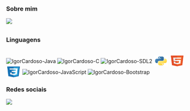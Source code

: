 ### Sobre mim
<picture>
<source
  srcset="https://github-readme-stats.vercel.app/api?username=IgorFilipiCardoso&show_icons=true&theme=dark"
  media="(prefers-color-scheme: dark)"
/>
<source
  srcset="https://github-readme-stats.vercel.app/api?username=IgorFilipiCardoso&show_icons=true"
  media="(prefers-color-scheme: light), (prefers-color-scheme: no-preference)"
/>
<img src="https://github-readme-stats.vercel.app/api?username=IgorFilipiCardoso&show_icons=true" />
</picture>

  ##
### Linguagens
          
<div style="display: inline_block"><br>
  <img align="center" alt="IgorCardoso-Java" height="30" width="40" src="https://cdn.jsdelivr.net/gh/devicons/devicon/icons/java/java-original.svg">
  <img align="center" alt="IgorCardoso-C" height="30" width="40" src="https://cdn.jsdelivr.net/gh/devicons/devicon/icons/c/c-original.svg">
    <img align="center" alt="IgorCardoso-SDL2" height="30" width="40" src="https://cdn.jsdelivr.net/gh/devicons/devicon/icons/sdl/sdl-plain.svg">
  <img align="center" alt="IgorCardoso-Python" height="30" width="40" src="https://raw.githubusercontent.com/devicons/devicon/master/icons/python/python-original.svg">
  <img align="center" alt="IgorCardoso-HTML" height="30" width="40" src="https://raw.githubusercontent.com/devicons/devicon/master/icons/html5/html5-original.svg">
  <img align="center" alt="IgorCardoso-CSS" height="30" width="40" src="https://raw.githubusercontent.com/devicons/devicon/master/icons/css3/css3-original.svg">
  <img align="center" alt="IgorCardoso-JavaScript" height="30" width="40" src="https://cdn.jsdelivr.net/gh/devicons/devicon/icons/javascript/javascript-original.svg">
  <img align="center" alt="IgorCardoso-Bootstrap" height="30" width="40" src="https://cdn.jsdelivr.net/gh/devicons/devicon/icons/bootstrap/bootstrap-original.svg">
  
</div>
         
 ### Redes sociais
<div> 
  <a href="https://www.linkedin.com/in/igor-cardoso-191232270/" target="_blank"><img src="https://img.shields.io/badge/-LinkedIn-%230077B5?style=for-the-badge&logo=linkedin&logoColor=white" target="_blank"></a> 
</div>
